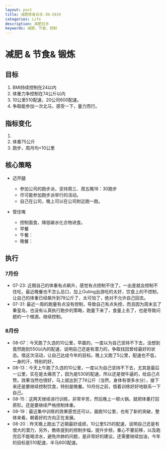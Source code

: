 ```yaml
---
layout: post
title: 减肥修身日志-IN-2019
categories: Life
description: 减肥日志
keywords: 减肥，节食，控制
---
```


# 减肥 & 节食& 锻炼
## 目标
1. BMI持续控制在24以内
2. 体重力争控制在74公斤以内
3. 10公里510配速，20公司600配速。
4. 争取能参加一次北马，感受一下，量力而行。

## 指标变化
1.
2. 体重75公斤
3. 跑步，周月均<10公里

## 核心策略
- 迈开腿
  - 参加公司的跑步派，坚持周三、周五晚18：30跑步
  - 尽可能参加跑步派举行的活动。
  - 自己在公司，晚上可以在公司附近跑一跑。

- 管住嘴
  - 控制面食，降低碳水化合物进食。
  - 早餐
  - 午餐：
  - 晚餐：

## 执行
### 7月份
- 07-23: 近期自己的体重有点飙升，感觉有点控制不住了。一出差就会控制不住吃，最近晚餐也不怎么忌口，加上Outing出游吃的太好，饮食上的不控制，让自己的体重已经飙升到78公斤了，太可怕了，绝对不允许自己回去。
- 07-31: 最近一周的跑量有点没有控制，导致自己有点失控，而且因为周末去了秦皇岛，也没有认真执行跑步的策略，跑量下来了，食量上去了，也是导致问题的一个根源。继续控制。

### 8月份
- 08-07：今天跑了久违的10公里，早晨的，一度以为自己坚持不下去，没想到竟然跑到550以内的配速，说明自己还是有潜力的，争取找回曾经最好的状态。借这次活动，让自己达成今年的目标。晚上又跑了5公里，配速也不低，一身的汗，特别的好。
- 08-13：今天上午跑了久违的10公里，一度以为自己坚持不下去，尤其是最后一公里，实在是太痛苦了，因为是530的配速，所以还是很牛逼的，给自己点赞。效果当然也很好，马上就达到了74公斤（当然，身体有很多水分），接下来还是要继续控制饮食，特别是晚餐。10月份之前，借着训练好好地联系一下自己。
- 08-15：这两天继续进行训练，非常辛苦，然后晚上一顿火锅，就把体重打回原形。还是要继续严格控制体重。
- 08-19：最近集中训练的效果感觉还可以，晨跑10公里，也有了新的突破，整体来看，朝着好的方向正在发展。
- 08-20：昨天晚上跑出了近期最好成绩，10公里525的配速，说明自己还是有很大的潜力，另外，教练提到的控制步幅，提升步频，重心不要前移，以及跑完后不能喝凉水，避免炸肺的问题，是非常好的建议。还需要继续加油，今年的目标是510配速，半马600配速。
